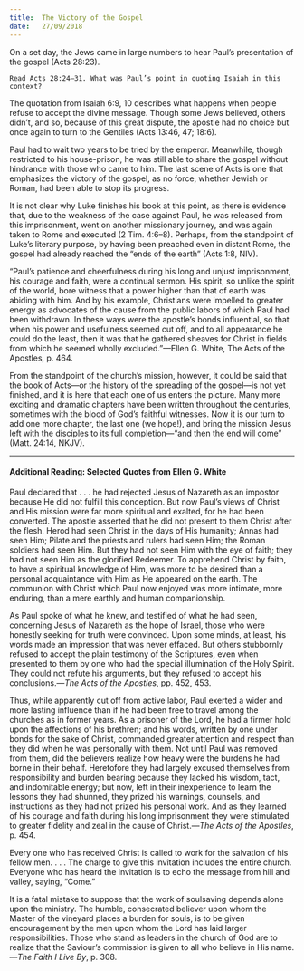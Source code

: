 ```yaml
---
title:  The Victory of the Gospel
date:   27/09/2018
---
```


On a set day, the Jews came in large numbers to hear Paul’s presentation of the gospel (Acts 28:23).

`Read Acts 28:24–31. What was Paul’s point in quoting Isaiah in this context?`

The quotation from Isaiah 6:9, 10 describes what happens when people refuse to accept the divine message. Though some Jews believed, others didn’t, and so, because of this great dispute, the apostle had no choice but once again to turn to the Gentiles (Acts 13:46, 47; 18:6).

Paul had to wait two years to be tried by the emperor. Meanwhile, though restricted to his house-prison, he was still able to share the gospel without hindrance with those who came to him. The last scene of Acts is one that emphasizes the victory of the gospel, as no force, whether Jewish or Roman, had been able to stop its progress.

It is not clear why Luke finishes his book at this point, as there is evidence that, due to the weakness of the case against Paul, he was released from this imprisonment, went on another missionary journey, and was again taken to Rome and executed (2 Tim. 4:6–8). Perhaps, from the standpoint of Luke’s literary purpose, by having been preached even in distant Rome, the gospel had already reached the “ends of the earth” (Acts 1:8, NIV).

“Paul’s patience and cheerfulness during his long and unjust imprisonment, his courage and faith, were a continual sermon. His spirit, so unlike the spirit of the world, bore witness that a power higher than that of earth was abiding with him. And by his example, Christians were impelled to greater energy as advocates of the cause from the public labors of which Paul had been withdrawn. In these ways were the apostle’s bonds influential, so that when his power and usefulness seemed cut off, and to all appearance he could do the least, then it was that he gathered sheaves for Christ in fields from which he seemed wholly excluded.”—Ellen G. White, The Acts of the Apostles, p. 464.

From the standpoint of the church’s mission, however, it could be said that the book of Acts—or the history of the spreading of the gospel—is not yet finished, and it is here that each one of us enters the picture. Many more exciting and dramatic chapters have been written throughout the centuries, sometimes with the blood of God’s faithful witnesses. Now it is our turn to add one more chapter, the last one (we hope!), and bring the mission Jesus left with the disciples to its full completion—“and then the end will come” (Matt. 24:14, NKJV).

---

#### Additional Reading: Selected Quotes from Ellen G. White

Paul declared that . . . he had rejected Jesus of Nazareth as an impostor because He did not fulfill this conception. But now Paul’s views of Christ and His mission were far more spiritual and exalted, for he had been converted. The apostle asserted that he did not present to them Christ after the flesh. Herod had seen Christ in the days of His humanity; Annas had seen Him; Pilate and the priests and rulers had seen Him; the Roman soldiers had seen Him. But they had not seen Him with the eye of faith; they had not seen Him as the glorified Redeemer. To apprehend Christ by faith, to have a spiritual knowledge of Him, was more to be desired than a personal acquaintance with Him as He appeared on the earth. The communion with Christ which Paul now enjoyed was more intimate, more enduring, than a mere earthly and human companionship. 

As Paul spoke of what he knew, and testified of what he had seen, concerning Jesus of Nazareth as the hope of Israel, those who were honestly seeking for truth were convinced. Upon some minds, at least, his words made an impression that was never effaced. But others stubbornly refused to accept the plain testimony of the Scriptures, even when presented to them by one who had the special illumination of the Holy Spirit. They could not refute his arguments, but they refused to accept his conclusions.—_The Acts of the Apostles_, pp. 452, 453. 

Thus, while apparently cut off from active labor, Paul exerted a wider and more lasting influence than if he had been free to travel among the churches as in former years. As a prisoner of the Lord, he had a firmer hold upon the affections of his brethren; and his words, written by one under bonds for the sake of Christ, commanded greater attention and respect than they did when he was personally with them. Not until Paul was removed from them, did the believers realize how heavy were the burdens he had borne in their behalf. Heretofore they had largely excused themselves from responsibility and burden bearing because they lacked his wisdom, tact, and indomitable energy; but now, left in their inexperience to learn the lessons they had shunned, they prized his warnings, counsels, and instructions as they had not prized his personal work. And as they learned of his courage and faith during his long imprisonment they were stimulated to greater fidelity and zeal in the cause of Christ.—_The Acts of the Apostles_, p. 454. 

Every one who has received Christ is called to work for the salvation of his fellow men. . . . The charge to give this invitation includes the entire church. Everyone who has heard the invitation is to echo the message from hill and valley, saying, “Come.” 

It is a fatal mistake to suppose that the work of soulsaving depends alone upon the ministry. The humble, consecrated believer upon whom the Master of the vineyard places a burden for souls, is to be given encouragement by the men upon whom the Lord has laid larger responsibilities. Those who stand as leaders in the church of God are to realize that the Saviour’s commission is given to all who believe in His name.—_The Faith I Live By_, p. 308. 